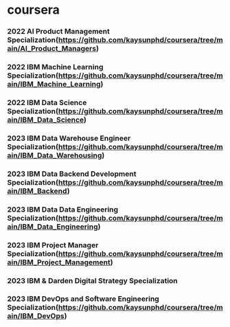 # coursera
### 2022 AI Product Management Specialization(https://github.com/kaysunphd/coursera/tree/main/AI_Product_Managers)
### 2022 IBM Machine Learning Specialization(https://github.com/kaysunphd/coursera/tree/main/IBM_Machine_Learning)
### 2022 IBM Data Science Specialization(https://github.com/kaysunphd/coursera/tree/main/IBM_Data_Science)
### 2023 IBM Data Warehouse Engineer Specialization(https://github.com/kaysunphd/coursera/tree/main/IBM_Data_Warehousing)
### 2023 IBM Data Backend Development Specialization(https://github.com/kaysunphd/coursera/tree/main/IBM_Backend)
### 2023 IBM Data Data Engineering Specialization(https://github.com/kaysunphd/coursera/tree/main/IBM_Data_Engineering)
### 2023 IBM Project Manager Specialization(https://github.com/kaysunphd/coursera/tree/main/IBM_Project_Management)
### 2023 IBM & Darden Digital Strategy Specialization
### 2023 IBM DevOps and Software Engineering Specialization(https://github.com/kaysunphd/coursera/tree/main/IBM_DevOps)
